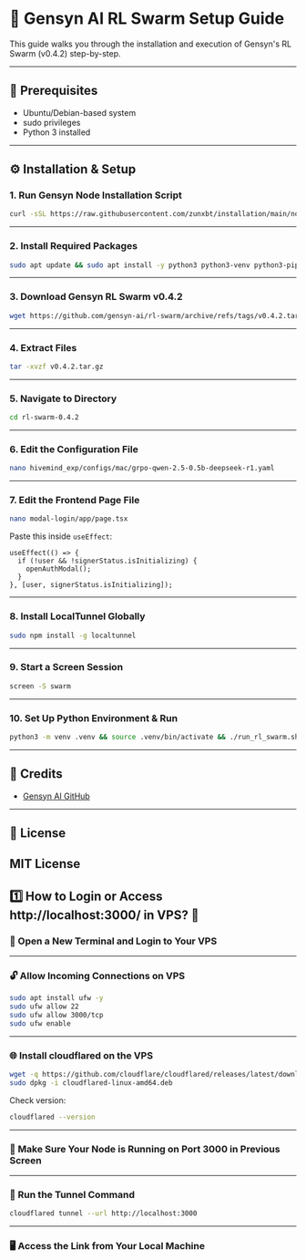 # 🚀 Gensyn AI RL Swarm Setup Guide

This guide walks you through the installation and execution of Gensyn's RL Swarm (v0.4.2) step-by-step.

---

## 🧩 Prerequisites

- Ubuntu/Debian-based system
- sudo privileges
- Python 3 installed

---

## ⚙️ Installation & Setup

### 1. Run Gensyn Node Installation Script

```bash
curl -sSL https://raw.githubusercontent.com/zunxbt/installation/main/node.sh | bash
```

---

### 2. Install Required Packages

```bash
sudo apt update && sudo apt install -y python3 python3-venv python3-pip curl screen git yarn && curl -sS https://dl.yarnpkg.com/debian/pubkey.gpg | sudo apt-key add - && echo "deb https://dl.yarnpkg.com/debian/ stable main" | sudo tee /etc/apt/sources.list.d/yarn.list && sudo apt update && sudo apt install -y yarn
```

---

### 3. Download Gensyn RL Swarm v0.4.2

```bash
wget https://github.com/gensyn-ai/rl-swarm/archive/refs/tags/v0.4.2.tar.gz
```

---

### 4. Extract Files

```bash
tar -xvzf v0.4.2.tar.gz
```

---

### 5. Navigate to Directory

```bash
cd rl-swarm-0.4.2
```

---

### 6. Edit the Configuration File

```bash
nano hivemind_exp/configs/mac/grpo-qwen-2.5-0.5b-deepseek-r1.yaml
```

---

### 7. Edit the Frontend Page File

```bash
nano modal-login/app/page.tsx
```

Paste this inside `useEffect`:
```tsx
useEffect(() => {
  if (!user && !signerStatus.isInitializing) {
    openAuthModal();
  }
}, [user, signerStatus.isInitializing]);
```

---

### 8. Install LocalTunnel Globally

```bash
sudo npm install -g localtunnel
```

---

### 9. Start a Screen Session

```bash
screen -S swarm
```

---

### 10. Set Up Python Environment & Run

```bash
python3 -m venv .venv && source .venv/bin/activate && ./run_rl_swarm.sh
```

---

## 🧠 Credits

- [Gensyn AI GitHub](https://github.com/gensyn-ai/rl-swarm)

---

## 📜 License

MIT License
---

## 1️⃣ How to Login or Access http://localhost:3000/ in VPS? 📶

### 🔐 Open a New Terminal and Login to Your VPS

---

### 🔓 Allow Incoming Connections on VPS

```bash
sudo apt install ufw -y
sudo ufw allow 22
sudo ufw allow 3000/tcp
sudo ufw enable
```

---

### 🌐 Install cloudflared on the VPS

```bash
wget -q https://github.com/cloudflare/cloudflared/releases/latest/download/cloudflared-linux-amd64.deb
sudo dpkg -i cloudflared-linux-amd64.deb
```

Check version:

```bash
cloudflared --version
```

---

### 🚀 Make Sure Your Node is Running on Port 3000 in Previous Screen

---

### 🔁 Run the Tunnel Command

```bash
cloudflared tunnel --url http://localhost:3000
```

---

### 🖥️ Access the Link from Your Local Machine
